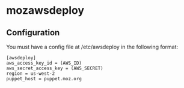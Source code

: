 mozawsdeploy
============

## Configuration
You must have a config file at /etc/awsdeploy in the following format:

    [awsdeploy]
    aws_access_key_id = (AWS_ID)
    aws_secret_access_key = (AWS_SECRET)
    region = us-west-2
    puppet_host = puppet.moz.org
